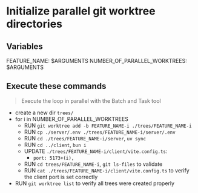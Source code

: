 # Initialize parallel git worktree directories

## Variables
FEATURE_NAME: $ARGUMENTS
NUMBER_OF_PARALLEL_WORKTREES: $ARGUMENTS

## Execute these commands
> Execute the loop in parallel with the Batch and Task tool

- create a new dir `trees/`
- for i in NUMBER_OF_PARALLEL_WORKTREES
  - RUN `git worktree add -b FEATURE_NAME-i ./trees/FEATURE_NAME-i`
  - RUN `cp ./server/.env ./trees/FEATURE_NAME-i/server/.env`
  - RUN `cd ./trees/FEATURE_NAME-i/server`, `uv sync`
  - RUN `cd ../client`, `bun i`
  - UPDATE `./trees/FEATURE_NAME-i/client/vite.config.ts`: 
    - `port: 5173+(i),`
  - RUN `cd trees/FEATURE_NAME-i`, `git ls-files` to validate
  - RUN `cat ./trees/FEATURE_NAME-i/client/vite.config.ts` to verify the client port is set correctly
- RUN `git worktree list` to verify all trees were created properly